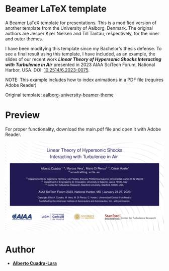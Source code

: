 # Beamer LaTeX template

A Beamer LaTeX template for presentations. This is a modified version of another template from the University of Aalborg, Denmark. The original authors are Jesper Kjær Nielsen and Till Tantau, respectively, for the inner and outer themes.

I have been modifying this template since my Bachelor's thesis defense. To see a final result using this template, I have included, as an example, the slides of our recent work ***Linear Theory of Hypersonic Shocks Interacting with Turbulence in Air*** presented in 2023 AIAA SciTech Forum, National Harbor, USA. DOI: [10.2514/6.2023-0075](https://doi.org/10.2514/6.2023-0075).

NOTE: This example includes how to index animations in a PDF file (requires Adobe Reader)

Original template: [aalborg-university-beamer-theme](https://es.overleaf.com/latex/templates/aalborg-university-beamer-theme/vykfxpfdfdrd)

# Preview

For proper functionality, download the main.pdf file and open it with Adobe Reader.

<p align="left">
    <a href="https://github.com/AlbertoCuadra/beamer_latex_template/blob/master/main.pdf" > <img src="https://github.com/AlbertoCuadra/beamer_latex_template/blob/master/preview.svg" width="1400"> </a>
</p>

# Author

* **[Alberto Cuadra-Lara](https://acuadralara.com/)**
